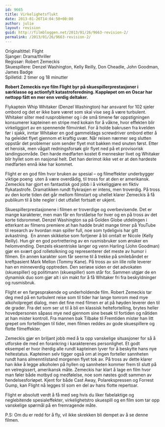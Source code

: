 ```yaml
---
id: 9665
title: Virkelighetsflukt
date: 2013-01-26T14:04:50+00:00
author: julie
layout: revision
guid: http://filmbloggen.net/2013/01/26/9663-revision-2/
permalink: /2013/01/26/9663-revision-2/
---
```

Originaltittel: Flight  
Sjanger: Drama/thriller  
Regissør: Robert Zemeckis  
Skuespillere: Denzel Washington, Kelly Reilly, Don Cheadle, John Goodman, James Badge  
Spilletid: 2 timer og 18 minutter

**Robert Zemeckis nye film Flight byr på skuespillerprestasjoner i særklasse og actionfylt katastroferedning. Kappløpet om en Oscar har nettopp fått en mer enn verdig deltaker.<!--more-->**

Flykaptein Whip Whitaker (Denzel Washington) har ansvaret for 102 sjeler ombord og det er ikke bare været som skal vise seg å være turbulent. Whitaker sliter med rusproblemer og i de små timene før oppstigningen konsumerer kapteinen en stripe med kokain for å våkne, hvor effekten blir virkeliggjort av en spennende filmvinkel. For å holde bakrusen fra kvelden før i sjakk, inntar Whitaker en god gammeldags screwdriver ombord etter å ha geleidet flyet gjennom et kraftig uvær. Når reisen nærmer seg slutten oppstår det problemer som sender flyet mot bakken med snuten først. Etter et heroisk, men vågalt redningsforsøk glir flyet ned på et provisorisk landingsområde. Den harde medfarten kostet 6 mennesker livet og Whitaker blir hyllet som en nasjonal helt. Det han derimot ikke vet er at den hardeste medfarten ennå ikke har kommet.

Flight er en god film hvor bruken av spesial – og filmeffekter underbygger viktige poeng  uten å være overdådig, til tross for at den er amerikansk. Zemeckis har gjort en fantastisk god jobb i å virkeliggjøre en fiktiv flykatastrofe. Dramatikken rundt flykrasjen er intens, men troverdig. På tross av den korte tiden det går mellom filmstart og uhellet klarer Zemeckis å få publikum til å bite negler i det utfallet fortsatt er ukjent.

Skuespillerprestasjonene i filmen er troverdige og overbevisende. Det er mange karakterer, men man får en forståelse for hver og en på tross av det korte tidsrommet. Denzel Washington sa på Golden Globe utdelingen i etterkant av filmens premiere at han hadde brukt mange timer på YouTube til research av hvordan man spiller full, noe som tydeligvis har gitt avkastning.  En annen skikkelse som fortjener å bli omtalt er Nicole (Kelly Reilly). Hun gir en god portrettering av en rusmisbruker som ønsker en helomvending. Denzels eksentriske langer og venn Harling (John Goodman) gjør en svært god rolletolkning og representerer det meste av humor i filmen. En annen karakter som får seerne til å trekke på smilebåndet er kreftpasient Mark Mellon (Tommy Kane). På tross av sin lille rolle leverer han en minneverdig opptreden. Den seriøse siden er det advokaten (skuespiller) og politimann (skuespiller) som står for. Sammen utgjør de en dynamisk duo som gjør alt i sin makt for å få Whitaker fri fra beskyldninger og rusmisbruk.

Flight er en fargesprakende og underholdende film. Robert Zemeckis tar deg med på en turbulent reise som til tider har lange tomrom med mye alkoholpreget dialog, men det fine med filmen er at på høyden leverer den til de grader. Fra det som ser ut til å bli en klassisk heltefortelling, brytes heller hovedpersonen såpass mye ned gjennom sine besøk til fortiden og nåtiden at han mister kontroll. Fra mannen bak Tilbake til Fremtiden mister han litt grepet om fortellingen til tider, men filmen reddes av gode skuespillere og flotte filmeffekter.

Zemeckis gjør en briljant jobb med å ta opp vanskelige situasjoner for så å utforske de med en forankring i karakterenes personlighet. Et godt eksempel er hvor iherdig alle rundt kapteinen lyver for å beskytte hans nye heltestatus. Kapteinen selv tigger også om at ingen forteller sannheten rundt hans almenntilstand morgenen flyet tok av. På tross av dette klarer han ikke å legge alkoholen på hyllen og sannheten kommer frem til slutt på en velregissert, amerikansk måte. Zemeckis har klart å lage en film hvor man føler både motbyd og medfølelse, noe som nøstes godt sammen av hendelsesforløpet. Kjent for både Cast Away, Polarekspressen og Forrest Gump, kan Flight nå legges til som en del av hans flotte repertoar.

Flight er absolutt verdt å få med seg hvis du liker fabelaktige og neglebitende spesialeffekter, virkelighetstro skuespill og en film som tar opp vanskelige spørmål på en fremragende måte.

P.S: Om du er redd for å fly, vil ikke skrekken bli dempet av å se denne filmen.